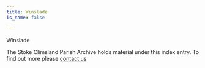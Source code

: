 ```yaml
---
title: Winslade
is_name: false

---
```


Winslade


The Stoke Climsland Parish Archive holds material under this index entry. To find out more please [contact us](/contact/)

